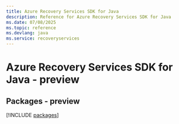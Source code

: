 ```yaml
---
title: Azure Recovery Services SDK for Java
description: Reference for Azure Recovery Services SDK for Java
ms.date: 07/08/2025
ms.topic: reference
ms.devlang: java
ms.service: recoveryservices
---
```

# Azure Recovery Services SDK for Java - preview
## Packages - preview
[!INCLUDE [packages](recovery-services-index.md)]